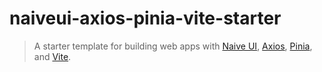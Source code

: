 # naiveui-axios-pinia-vite-starter

> A starter template for building web apps with [Naive UI](https://www.naiveui.com/), [Axios](https://www.axios-http.com), [Pinia](https://pinia.esm.dev/), and [Vite](https://vitejs.dev/).